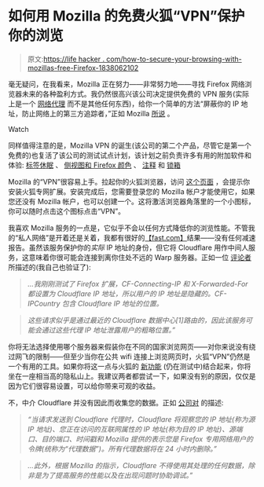 # 如何用 Mozilla 的免费火狐“VPN”保护你的浏览

> 原文:[https://life hacker . com/how-to-secure-your-browsing-with-mozillas-free-Firefox-1838062102](https://lifehacker.com/how-to-secure-your-browsing-with-mozillas-free-firefox-1838062102)

毫无疑问，在我看来，Mozilla 正在努力——非常努力地——寻找 Firefox 网络浏览器未来的各种盈利方式。我仍然很高兴该公司决定提供免费的 VPN 服务(实际上是一个 [网络代理](https://news.ycombinator.com/item?id=20928445) 而不是其他任何东西)，给你一个简单的方法“屏蔽你的 IP 地址，防止网络上的第三方追踪者，”正如 Mozilla [所说](https://blog.mozilla.org/blog/2019/09/10/firefoxs-test-pilot-program-returns-with-firefox-private-network-beta/) 。

Watch

同样值得注意的是，Mozilla VPN 的诞生(该公司的第二个产品，尽管它是第一个免费的)也复活了该公司的测试试点计划，该计划之前负责许多有用的附加软件和体验: [标签休眠](https://lifehacker.com/test-out-firefoxs-new-tab-snoozing-feature-with-its-tes-1792714295) 、 [侧视图和 Firefox 颜色](https://lifehacker.com/how-to-get-firefoxs-new-side-view-and-color-changing-fe-1826616996) 、 [注释](https://lifehacker.com/sync-your-to-do-list-across-firefox-browsers-and-androi-1827513237) 和 [锁箱](https://lifehacker.com/the-ios-lockbox-app-lets-firefox-users-pull-up-their-pa-1827494462)

Mozilla 的“VPN”很容易上手。拉起你的火狐浏览器，访问 [这个页面](https://private-network.firefox.com) ，会提示你安装火狐专网扩展。安装完成后，您需要登录您的 Mozilla 帐户才能使用它，如果您还没有 Mozilla 帐户，也可以创建一个。这将激活浏览器角落里的一个小图标，你可以随时点击这个图标点击“VPN”。

我喜欢 Mozilla 服务的一点是，它似乎不会以任何方式降低你的浏览性能。不管我的“私人网络”是开着还是关着，我都有很好的[【fast.com】](https://fast.com)结果——没有任何减速报告。虽然该服务保护你的*实际* IP 地址的身份，但它将 Cloudflare 用作中间人服务，这意味着你很可能会连接到离你住处不远的 Warp 服务器。正如一位 [评论者](https://news.ycombinator.com/item?id=20935147) 所描述的(我自己也验证了):

> *...我刚刚测试了 Firefox 扩展，CF-Connecting-IP 和 X-Forwarded-For 都设置为 Cloudflare IP 地址，所以用户的 IP 地址是隐藏的。CF-IPCountry 包含 Cloudflare IP 地址的位置。*

> *这些请求似乎是通过最近的 Cloudflare 数据中心[1]路由的，因此该服务可能会通过这些代理 IP 地址泄露用户的粗略位置。”*

你将无法选择使用哪个服务器来假装你在不同的国家浏览网页——对你来说没有绕过网飞的限制——但至少当你在公共 wifi 连接上浏览网页时，火狐“VPN”仍然是一个有用的工具。如果你将这一点与火狐的 [新功能](https://lifehacker.com/how-to-enable-firefoxs-more-secure-dns-over-https-featu-1837986733) (仍在测试中)结合起来，你将坐在一座相当高的隐私山上。我建议两者都尝试一下，如果没有别的原因，仅仅是因为它们很容易设置，可以给你带来可观的收益。

不，中介 Cloudflare 并没有因此而收集您的数据。正如 [公司对](https://www.cloudflare.com/mozilla/firefox-private-network-privacy-notice/) 的描述:

> *“当请求发送到 Cloudflare 代理时，Cloudflare 将观察您的 IP 地址(称为源 IP 地址)、您正在访问的互联网属性的 IP 地址(称为目的 IP 地址)、源端口、目的端口、时间戳和 Mozilla 提供的表示您是 Firefox 专用网络用户的令牌(统称为“代理数据”)。所有代理数据将在 24 小时内删除。”*

> *...此外，根据 Mozilla 的指示，Cloudflare 不得使用其处理的任何数据，除非是为了提高服务的性能以及在出现问题时协助调试。”*